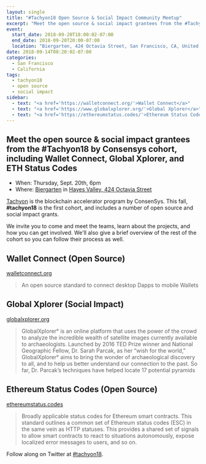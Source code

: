```yaml
---
layout: single
title: "#Tachyon18 Open Source & Social Impact Community Meetup"
excerpt: "Meet the open source & social impact grantees from the #Tachyon18 by Consensys cohort, including Wallet Connect, Global Xplorer, and ETH Status Codes"
event:
  start_date: 2018-09-20T18:00:02-07:00
  end_date: 2018-09-20T20:00-07:00
  location: "Biergarten, 424 Octavia Street, San Francisco, CA, United States"
date: 2018-09-14T08:20:02-07:00
categories:
  - San Francisco
  - California
tags:
  - tachyon18
  - open source
  - social impact
sidebar:
  - text: "<a href='https://walletconnect.org/'>Wallet Connect</a>"
  - text: "<a href='https://www.globalxplorer.org/'>Global Xplorer</a>"
  - text: "<a href='https://ethereumstatus.codes/'>Ethereum Status Codes</a>"
---
```

## Meet the open source & social impact grantees from the #Tachyon18 by Consensys cohort, including Wallet Connect, Global Xplorer, and ETH Status Codes

* When: Thursday, Sept. 20th, 6pm
* Where: [Biergarten](http://www.biergartensf.com/) in [Hayes Valley, 424 Octavia Street](https://goo.gl/maps/QXCgdRgoien)

[Tachyon](https://tachyoncv.vc) is the blockchain accelerator program by ConsenSys. This fall, **#tachyon18** is the first cohort, and includes a number of open source and social impact grants.

We invite you to come and meet the teams, learn about the projects, and how you can get involved. We'll also give a brief overview of the rest of the cohort so you can follow their process as well.

## Wallet Connect (Open Source)

[walletconnect.org](https://walletconnect.org/)

> An open source standard to connect desktop Dapps to mobile Wallets

## Global Xplorer (Social Impact)

[globalxplorer.org](https://www.globalxplorer.org/)

> GlobalXplorer° is an online platform that uses the power of the crowd to analyze the incredible wealth of satellite images currently available to archaeologists. Launched by 2016 TED Prize winner and National Geographic Fellow, Dr. Sarah Parcak, as her “wish for the world,” GlobalXplorer° aims to bring the wonder of archaeological discovery to all, and to help us better understand our connection to the past. So far, Dr. Parcak’s techniques have helped locate 17 potential pyramids

## Ethereum Status Codes (Open Source)

[ethereumstatus.codes](https://ethereumstatus.codes/)

> Broadly applicable status codes for Ethereum smart contracts.
> This standard outlines a common set of Ethereum status codes (ESC) in the same vein as HTTP statuses. This provides a shared set of signals to allow smart contracts to react to situations autonomously, expose localized error messages to users, and so on.

Follow along on Twitter at [#tachyon18](https://twitter.com/search?f=tweets&vertical=default&q=%23tachyon18).

